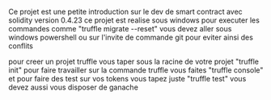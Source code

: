 Ce projet est une petite introduction sur le dev de smart contract avec solidity version 0.4.23
ce projet est realise sous windows
pour executer les commandes comme "truffle migrate --reset"
vous devez aller sous windows powershell ou sur l'invite de commande git pour eviter ainsi des conflits

pour creer un projet truffle vous taper sous la racine de votre projet "truffle init"
pour faire travailler sur la commande truffle vous faites "truffle console" et pour faire des test sur vos tokens vous tapez juste "truffle test"
vous devez aussi vous disposer de ganache 